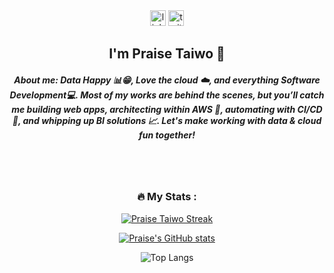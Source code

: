 <div align="center">


<div align="center">
  <a href="https://www.linkedin.com/in/praise-taiwo/"  target="blank"><img src="https://img.shields.io/static/v1?message=LinkedIn&logo=linkedin&label=&color=0077B5&logoColor=white&labelColor=&style=for-the-badge" height="25" alt="linkedin logo"  /></a>
  <a href="https://www.credly.com/users/praise_taiwo/" target="blank"><img src="https://img.shields.io/static/v1?message=Credly&logo=credly&label=&color=white&logoColor=&labelColor=&style=for-the-badge" height="25" alt="twitter logo"  /></a>
</div>

###


## I'm Praise Taiwo 👋
<h5 align="center">About me: Data Happy 📊😁, Love the cloud ☁️, and everything Software Development💻. Most of my works are behind the scenes, but you’ll catch me building web apps, architecting within AWS 🚀, automating with CI/CD 🤖, and whipping up BI solutions 📈. Let's make working with data & cloud fun together!</h5>
<!--
<p align="center"> <a href="https://github.com/praisino/github-profile-trophy"><img src="https://github-profile-trophy.vercel.app/?username=praisino" alt="praisino" /></a> </p>
-->

<br>
<br>


<h3 align="center">🔥   My Stats :</h3>

[![Praise Taiwo Streak](https://github-readme-streak-stats-adht.vercel.app?user=praisino)](https://git.io/streak-stats)

<!--
<img align="left" alt="codeSTACKr's Github Stats" src="https://github-readme-stats-1-azure.vercel.app/api?username=praisino&show_icons=true&hide_border=true&count_private=true" />
-->
[![Praise's GitHub stats](https://github-readme-stats-1-praisinos-projects.vercel.app/api?username=praisino)](https://github.com/praisino/github-readme-stats&show_icons=true&hide_border=true&count_private=true)

![Top Langs](https://github-readme-stats-1-praisinos-projects.vercel.app/api/top-langs/?username=praisino&layout=compact&size_weight=0.2&count_weight=0.8)

<!--
**praisino/praisino** is a ✨ _special_ ✨ repository because its `README.md` (this file) appears on your GitHub profile.

Here are some ideas to get you started:

- 🔭 I’m currently working on ...
- 🌱 I’m currently learning ...
- 👯 I’m looking to collaborate on ...
- 🤔 I’m looking for help with ...
- 💬 Ask me about ...
- 📫 How to reach me: ...
- 😄 Pronouns: ...
- ⚡ Fun fact: ...
-->

